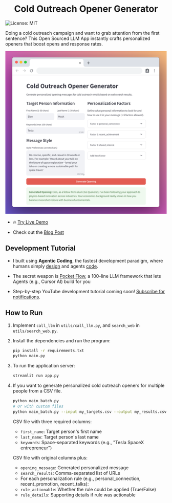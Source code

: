 <h1 align="center">Cold Outreach Opener Generator</h1>

![License: MIT](https://img.shields.io/badge/License-MIT-yellow.svg)

Doing a cold outreach campaign and want to grab attention from the first sentence? This Open Sourced LLM App instantly crafts personalized openers that boost opens and response rates.

<div align="center">
  <img src="./assets/banner.png" width="700"/>
</div>

- 🔥 [Try Live Demo](https://pocket-opener-851564657364.us-east1.run.app/)

- Check out the [Blog Post](https://substack.com/home/post/p-159003722)

## Development Tutorial

- I built using **Agentic Coding**, the fastest development paradigm, where humans simply [design](docs/design.md) and agents [code](flow.py).

- The secret weapon is [Pocket Flow](https://github.com/The-Pocket/PocketFlow), a 100-line LLM framework that lets Agents (e.g., Cursor AI) build for you
  
- Step-by-step YouTube development tutorial coming soon! [Subscribe for notifications](https://www.youtube.com/@ZacharyLLM?sub_confirmation=1).

## How to Run

1. Implement `call_llm` in `utils/call_llm.py`, and `search_web` in `utils/search_web.py`.

2. Install the dependencies and run the program:
    ```bash
    pip install -r requirements.txt
    python main.py
    ```

3. To run the application server: 
    ```bash
    streamlit run app.py
    ```

4. If you want to generate personalized cold outreach openers for multiple people from a CSV file.

    ```bash
    python main_batch.py
    # Or with custom files
    python main_batch.py --input my_targets.csv --output my_results.csv
    ```

    CSV file with three required columns:
    - `first_name`: Target person's first name
    - `last_name`: Target person's last name
    - `keywords`: Space-separated keywords (e.g., "Tesla SpaceX entrepreneur")

    CSV file with original columns plus:
    - `opening_message`: Generated personalized message
    - `search_results`: Comma-separated list of URLs
    - For each personalization rule (e.g., personal_connection, recent_promotion, recent_talks):
    - `rule_actionable`: Whether the rule could be applied (True/False)
    - `rule_details`: Supporting details if rule was actionable 
